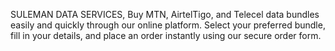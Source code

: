SULEMAN DATA SERVICES,
Buy MTN, AirtelTigo, and Telecel data bundles easily and quickly through our online platform. Select your preferred bundle, fill in your details, and place an order instantly using our secure order form.
